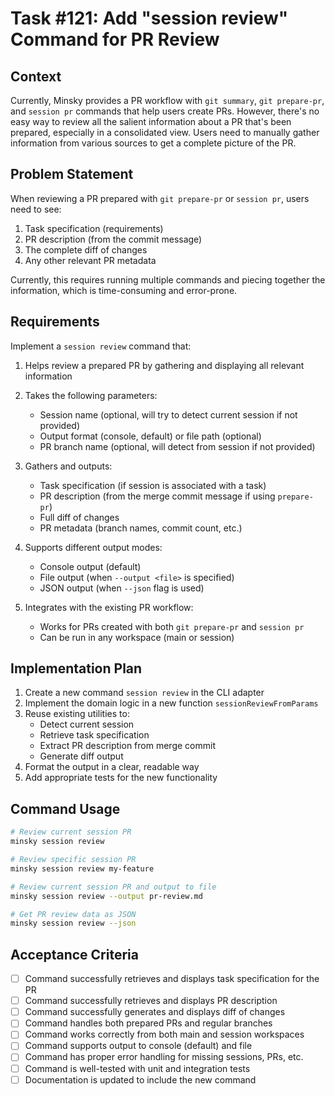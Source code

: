 # Task #121: Add "session review" Command for PR Review

## Context

Currently, Minsky provides a PR workflow with `git summary`, `git prepare-pr`, and `session pr` commands that help users create PRs. However, there's no easy way to review all the salient information about a PR that's been prepared, especially in a consolidated view. Users need to manually gather information from various sources to get a complete picture of the PR.

## Problem Statement

When reviewing a PR prepared with `git prepare-pr` or `session pr`, users need to see:

1. Task specification (requirements)
2. PR description (from the commit message)
3. The complete diff of changes
4. Any other relevant PR metadata

Currently, this requires running multiple commands and piecing together the information, which is time-consuming and error-prone.

## Requirements

Implement a `session review` command that:

1. Helps review a prepared PR by gathering and displaying all relevant information
2. Takes the following parameters:

   - Session name (optional, will try to detect current session if not provided)
   - Output format (console, default) or file path (optional)
   - PR branch name (optional, will detect from session if not provided)

3. Gathers and outputs:

   - Task specification (if session is associated with a task)
   - PR description (from the merge commit message if using `prepare-pr`)
   - Full diff of changes
   - PR metadata (branch names, commit count, etc.)

4. Supports different output modes:

   - Console output (default)
   - File output (when `--output <file>` is specified)
   - JSON output (when `--json` flag is used)

5. Integrates with the existing PR workflow:
   - Works for PRs created with both `git prepare-pr` and `session pr`
   - Can be run in any workspace (main or session)

## Implementation Plan

1. Create a new command `session review` in the CLI adapter
2. Implement the domain logic in a new function `sessionReviewFromParams`
3. Reuse existing utilities to:
   - Detect current session
   - Retrieve task specification
   - Extract PR description from merge commit
   - Generate diff output
4. Format the output in a clear, readable way
5. Add appropriate tests for the new functionality

## Command Usage

```bash
# Review current session PR
minsky session review

# Review specific session PR
minsky session review my-feature

# Review current session PR and output to file
minsky session review --output pr-review.md

# Get PR review data as JSON
minsky session review --json
```

## Acceptance Criteria

- [ ] Command successfully retrieves and displays task specification for the PR
- [ ] Command successfully retrieves and displays PR description
- [ ] Command successfully generates and displays diff of changes
- [ ] Command handles both prepared PRs and regular branches
- [ ] Command works correctly from both main and session workspaces
- [ ] Command supports output to console (default) and file
- [ ] Command has proper error handling for missing sessions, PRs, etc.
- [ ] Command is well-tested with unit and integration tests
- [ ] Documentation is updated to include the new command
